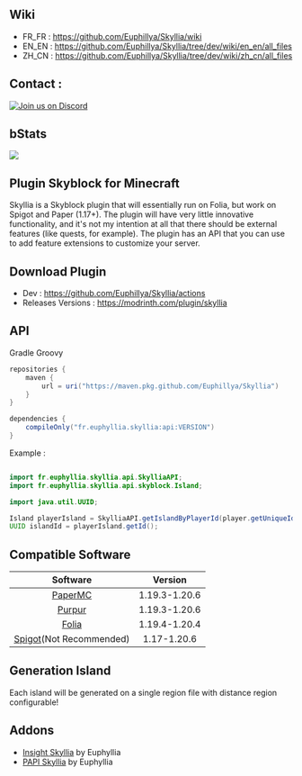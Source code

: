 ## Wiki

- FR_FR : https://github.com/Euphillya/Skyllia/wiki
- EN_EN : https://github.com/Euphillya/Skyllia/tree/dev/wiki/en_en/all_files
- ZH_CN : https://github.com/Euphillya/Skyllia/tree/dev/wiki/zh_cn/all_files

## Contact :

[![Join us on Discord](https://discord.com/api/guilds/1196471429936463943/widget.png?style=banner2)](https://discord.gg/uUJQEB7XNN)

## bStats

[![](https://bstats.org/signatures/bukkit/Skyllia.svg)](https://bstats.org/plugin/bukkit/Skyllia/20874)

## Plugin Skyblock for Minecraft

Skyllia is a Skyblock plugin that will essentially run on Folia, but work on Spigot and Paper (1.17+).
The plugin will have very little innovative functionality, and it's not my intention at all that there should be
external features (like quests, for example).
The plugin has an API that you can use to add feature extensions to customize your server.

## Download Plugin

- Dev : https://github.com/Euphillya/Skyllia/actions
- Releases Versions : https://modrinth.com/plugin/skyllia

## API

Gradle Groovy

```groovy
repositories {
    maven {
        url = uri("https://maven.pkg.github.com/Euphillya/Skyllia")
    }
}

dependencies {
    compileOnly("fr.euphyllia.skyllia:api:VERSION")
}
```

Example :

```java

import fr.euphyllia.skyllia.api.SkylliaAPI;
import fr.euphyllia.skyllia.api.skyblock.Island;

import java.util.UUID;

Island playerIsland = SkylliaAPI.getIslandByPlayerId(player.getUniqueId()).join();
UUID islandId = playerIsland.getId();
```

## Compatible Software

|                      Software                       |    Version    |
|:---------------------------------------------------:|:-------------:|
|    [PaperMC](https://papermc.io/downloads/paper)    | 1.19.3-1.20.6 |
|           [Purpur](https://purpurmc.org)            | 1.19.3-1.20.6 |
|     [Folia](https://papermc.io/software/folia)      | 1.19.4-1.20.4 |
| [Spigot](https://www.spigotmc.org)(Not Recommended) |  1.17-1.20.6  |

## Generation Island

Each island will be generated on a single region file with distance region configurable!

## Addons

- [Insight Skyllia](https://github.com/Euphillya/Insights-Skyllia) by Euphyllia
- [PAPI Skyllia](https://github.com/Euphillya/Skyllia-PAPI) by Euphyllia